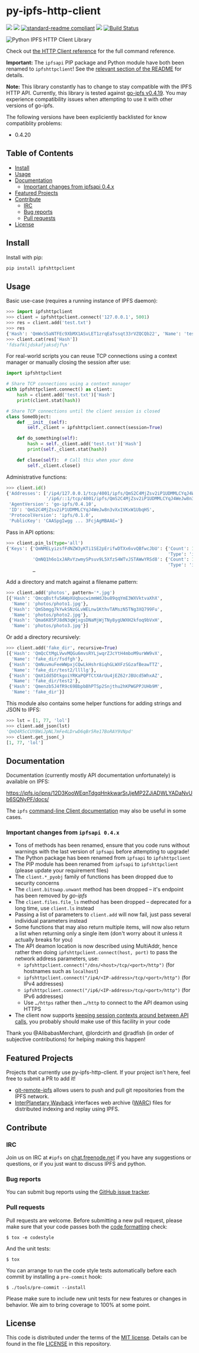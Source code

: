 # py-ipfs-http-client

[![](https://img.shields.io/badge/project-IPFS-blue.svg?style=flat-square)](https://ipfs.io/)
[![](https://img.shields.io/badge/freenode-%23ipfs-blue.svg?style=flat-square)](https://webchat.freenode.net/?channels=%23ipfs)
[![standard-readme compliant](https://img.shields.io/badge/standard--readme-OK-green.svg?style=flat-square)](https://github.com/RichardLitt/standard-readme)
[![](https://img.shields.io/pypi/v/ipfshttpclient.svg?style=flat-square)](https://pypi.python.org/pypi/ipfshttpclient)
[![Build Status](https://travis-ci.org/ipfs/py-ipfs-http-client.svg?branch=master)](https://travis-ci.org/ipfs/py-ipfs-http-client)

![Python IPFS HTTP Client Library](https://ipfs.io/ipfs/QmQJ68PFMDdAsgCZvA1UVzzn18asVcf7HVvCDgpjiSCAse)

Check out [the HTTP Client reference](https://ipfs.io/ipns/12D3KooWEqnTdgqHnkkwarSrJjeMP2ZJiADWLYADaNvUb6SQNyPF/docs/) for the full command reference.

**Important:** The `ipfsapi` PIP package and Python module have both been renamed to `ipfshttpclient`!
See the [relevant section of the README](#important-changes-from-ipfsapi-04x) for details.

**Note:** This library constantly has to change to stay compatible with the IPFS HTTP API.
Currently, this library is tested against [go-ipfs v0.4.19](https://github.com/ipfs/go-ipfs/releases/tag/v0.4.19).
You may experience compatibility issues when attempting to use it with other versions of go-ipfs.

The following versions have been expliciently backlisted for know compatiblity problems:

  * 0.4.20

## Table of Contents

- [Install](#install)
- [Usage](#usage)
- [Documentation](#documentation)
  - [Important changes from ipfsapi 0.4.x](#important-changes-from-ipfsapi-04x)
- [Featured Projects](#featured-projects)
- [Contribute](#contribute)
  - [IRC](#irc)
  - [Bug reports](#bug-reports)
  - [Pull requests](#pull-requests)
- [License](#license)

## Install

Install with pip:

```sh
pip install ipfshttpclient
```

## Usage

Basic use-case (requires a running instance of IPFS daemon):

```py
>>> import ipfshttpclient
>>> client = ipfshttpclient.connect('127.0.0.1', 5001)
>>> res = client.add('test.txt')
>>> res
{'Hash': 'QmWxS5aNTFEc9XbMX1ASvLET1zrqEaTssqt33rVZQCQb22', 'Name': 'test.txt'}
>>> client.cat(res['Hash'])
'fdsafkljdskafjaksdjf\n'
```

For real-world scripts you can reuse TCP connections using a context manager or manually closing the session after use:

```py
import ipfshttpclient

# Share TCP connections using a context manager
with ipfshttpclient.connect() as client:
	hash = client.add('test.txt')['Hash']
	print(client.stat(hash))

# Share TCP connections until the client session is closed
class SomeObject:
	def __init__(self):
		self._client = ipfshttpclient.connect(session=True)

	def do_something(self):
		hash = self._client.add('test.txt')['Hash']
		print(self._client.stat(hash))

	def close(self):  # Call this when your done
		self._client.close()
```

Administrative functions:

```py
>>> client.id()
{'Addresses': ['/ip4/127.0.0.1/tcp/4001/ipfs/QmS2C4MjZsv2iP1UDMMLCYqJ4WeJw8n3vXx1VKxW1UbqHS',
               '/ip6/::1/tcp/4001/ipfs/QmS2C4MjZsv2iP1UDMMLCYqJ4WeJw8n3vXx1VKxW1UbqHS'],
 'AgentVersion': 'go-ipfs/0.4.10',
 'ID': 'QmS2C4MjZsv2iP1UDMMLCYqJ4WeJw8n3vXx1VKxW1UbqHS',
 'ProtocolVersion': 'ipfs/0.1.0',
 'PublicKey': 'CAASpgIwgg ... 3FcjAgMBAAE='}
```

Pass in API options:

```py
>>> client.pin_ls(type='all')
{'Keys': {'QmNMELyizsfFdNZW3yKTi1SE2pErifwDTXx6vvQBfwcJbU': {'Count': 1,
                                                             'Type': 'indirect'},
          'QmNQ1h6o1xJARvYzwmySPsuv9L5XfzS4WTvJSTAWwYRSd8': {'Count': 1,
                                                             'Type': 'indirect'},
          …
```

Add a directory and match against a filename pattern:

```py
>>> client.add('photos', pattern='*.jpg')
[{'Hash': 'QmcqBstfu5AWpXUqbucwimmWdJbu89qqYmE3WXVktvaXhX',
  'Name': 'photos/photo1.jpg'},
 {'Hash': 'QmSbmgg7kYwkSNzGLvWELnw1KthvTAMszN5TNg3XQ799Fu',
  'Name': 'photos/photo2.jpg'},
 {'Hash': 'Qma6K85PJ8dN3qWjxgsDNaMjWjTNy8ygUWXH2kfoq9bVxH',
  'Name': 'photos/photo3.jpg'}]
```

Or add a directory recursively:

```py
>>> client.add('fake_dir', recursive=True)
[{'Hash': 'QmQcCtMgLVwvMQGu6mvsRYLjwqrZJcYtH4mboM9urWW9vX',
  'Name': 'fake_dir/fsdfgh'},
 {'Hash': 'QmNuvmuFeeWWpxjCQwLkHshr8iqhGLWXFzSGzafBeawTTZ',
  'Name': 'fake_dir/test2/llllg'},
 {'Hash': 'QmX1dd5DtkgoiYRKaPQPTCtXArUu4jEZ62rJBUcd5WhxAZ',
  'Name': 'fake_dir/test2'},
 {'Hash': 'Qmenzb5J4fR9c69BbpbBhPTSp2Snjthu2hKPWGPPJUHb9M',
  'Name': 'fake_dir'}]
```

This module also contains some helper functions for adding strings and JSON to IPFS:

```py
>>> lst = [1, 77, 'lol']
>>> client.add_json(lst)
'QmQ4R5cCUYBWiJpNL7mFe4LDrwD6qBr5Re17BoRAY9VNpd'
>>> client.get_json(_)
[1, 77, 'lol']
```

## Documentation

Documentation (currently mostly API documentation unfortunately) is available on IPFS:

https://ipfs.io/ipns/12D3KooWEqnTdgqHnkkwarSrJjeMP2ZJiADWLYADaNvUb6SQNyPF/docs/

The `ipfs` [command-line Client documentation](https://ipfs.io/docs/commands/) may also be useful in some cases.

### Important changes from `ipfsapi 0.4.x`

 * Tons of methods has been renamed, ensure that you code runs without warnings with the last version of `ipfsapi` before attempting to upgrade!
 * The Python package has been renamed from `ipfsapi` to `ipfshttpclient`
 * The PIP module has been renamed from `ipfsapi` to `ipfshttpclient` (please update your requirement files)
 * The `client.*_pyobj` family of functions has been dropped due to security concerns
 * The `client.bitswap.unwant` method has been dropped – it's endpoint has been removed by *go-ipfs*
 * The `client.files.file_ls` method has been dropped – deprecated for a long time, use `client.ls` instead
 * Passing a list of parameters to `client.add` will now fail, just pass several individual parameters instead
 * Some functions that may also return multiple items, will now also return a list when returning only a single item (don't worry about it unless it actually breaks for you)
 * The API deamon location is now described using MultiAddr, hence rather then doing `ipfshttpclient.connect(host, port)` to pass the network address parameters, use:
    * `ipfshttpclient.connect("/dns/<host>/tcp/<port>/http")` (for hostnames such as `localhost`)
    * `ipfshttpclient.connect("/ip4/<IP-address>/tcp/<port>/http")` (for IPv4 addresses)
    * `ipfshttpclient.connect("/ip6/<IP-address>/tcp/<port>/http")` (for IPv6 addresses)
    * Use `…/https` rather then `…/http` to connect to the API deamon using HTTPS
 * The client now supports [keeping session contexts around between API calls](#usage), you probably should make use of this facility in your code

Thank you @AlibabasMerchant, @lordcirth and @radfish (in order of subjective contributions) for helping making this happen!

## Featured Projects

Projects that currently use py-ipfs-http-client. If your project isn't here, feel free to submit a PR to add it!

- [git-remote-ipfs](https://github.com/larsks/git-remote-ipfs) allows users to push and pull git repositories from the IPFS network.
- [InterPlanetary Wayback](https://github.com/oduwsdl/ipwb) interfaces web archive ([WARC](https://www.iso.org/standard/44717.html)) files for distributed indexing and replay using IPFS.

## Contribute

### IRC

Join us on IRC at `#ipfs` on [chat.freenode.net](https://webchat.freenode.net) if you have any suggestions or questions,
or if you just want to discuss IPFS and python.

### Bug reports

You can submit bug reports using the [GitHub issue tracker](https://github.com/ipfs/py-ipfs-http-client/issues).

### Pull requests

Pull requests are welcome.  Before submitting a new pull request, please
make sure that your code passes both the [code formatting](https://www.python.org/dev/peps/pep-0008/) check:

    $ tox -e codestyle

And the unit tests:

    $ tox

You can arrange to run the code style tests automatically before each commit by
installing a `pre-commit` hook:

    $ ./tools/pre-commit --install

Please make sure to include new unit tests for new features or changes in
behavior. We aim to bring coverage to 100% at some point.

## License

This code is distributed under the terms of the [MIT license](https://opensource.org/licenses/MIT).  Details can be found in the file
[LICENSE](LICENSE) in this repository.
